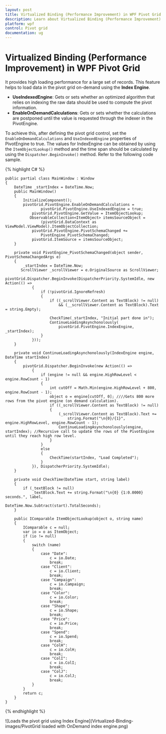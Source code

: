 ```yaml
---
layout: post
title: Virtualized Binding (Performance Improvement) in WPF Pivot Grid control | Syncfusion
description: Learn about Virtualized Binding (Performance Improvement) support in Syncfusion WPF Pivot Grid control and more.
platform: wpf
control: Pivot grid
documentation: ug
---
```


# Virtualized Binding (Performance Improvement) in WPF Pivot Grid

It provides high loading performance for a large set of records. This feature helps to load data in the pivot grid on-demand using the **Index Engine**.

* **UseIndexedEngine**: Gets or sets whether an optimized algorithm that relies on indexing the raw data should be used to compute the pivot information.
* **EnableOnDemandCalculations**: Gets or sets whether the calculations are postponed until the value is requested through the indexer in the PivotEngine.

To achieve this, after defining the pivot grid control, set the `EnableOnDemandCalculations` and `UseIndexedEngine` properties of PivotEngine to true. The values for IndexEngine can be obtained by using the `ItemObjectLookup()` method and the time span should be calculated by using the `Dispatcher.BeginInvoke()` method. Refer to the following code sample.

{% highlight C# %}

    public partial class MainWindow : Window
    {
        DateTime _startIndex = DateTime.Now;
        public MainWindow()
        {
            InitializeComponent();
            pivotGrid.PivotEngine.EnableOnDemandCalculations =
                    pivotGrid.PivotEngine.UseIndexedEngine = true;
                pivotGrid.PivotEngine.GetValue = ItemObjectLookup;
               ObservableCollection<ItemObject> itemsSourceObject =
                    (pivotGrid.DataContext as ViewModel.ViewModel).ItemObjectCollection;
                pivotGrid.PivotEngine.PivotSchemaChanged +=
                    PivotEngine_PivotSchemaChanged;
                pivotGrid.ItemSource = itemsSourceObject;
        }

        private void PivotEngine_PivotSchemaChanged(object sender, PivotSchemaChangedArgs e)
        {
            _startIndex = DateTime.Now;
           ScrollViewer _scrollViewer = e.OriginalSource as ScrollViewer;
            pivotGrid.Dispatcher.BeginInvoke(DispatcherPriority.SystemIdle, new Action(() =>
                {
                    if (!pivotGrid.IgnoreRefresh)
                    {
                        if ((_scrollViewer.Content as TextBlock) != null)
                            && (__scrollViewer.Content as TextBlock).Text = string.Empty);

                        CheckTime(_startIndex, "Initial part done in");
                        ContinueLoadingAsynchonolously(
                            pivotGrid.PivotEngine.IndexEngine, _startIndex);
                    }
                }));
        }

        private void ContinueLoadingAsynchonolously(IndexEngine engine, DateTime startIndex)
        {
            pivotGrid.Dispatcher.BeginInvoke(new Action(() =>
                {
                    if (engine != null && engine.HighRowLevel < engine.RowCount - 1)
                    {
                        int cutOff = Math.Min(engine.HighRowLevel + 800, engine.RowCount - 1);
                        object o = engine[cutOff, 0]; ////Gets 800 more rows from the pivot engine (on demand calculation).
                        if ((_scrollViewer.Content as TextBlock) != null)
                        {
                            (_scrollViewer.Content as TextBlock).Text +=
                                string.Format("\n{0}/{1}", engine.HighRowLevel, engine.RowCount - 1);
                            ContinueLoadingAsynchonolously(engine, startIndex); //Recursive call to update the rows of the PivotEngine until they reach high row level.
                        }
                    }
                    else
                    {
                        CheckTime(startIndex, "Load Completed");
                    }
                }), DispatcherPriority.SystemIdle);
        }

        private void CheckTime(DateTime start, string label)
        {
            if (_textBlock != null)
                _textBlock.Text += string.Format("\n{0} {1:0.0000} seconds.", label,
                                                 DateTime.Now.Subtract(start).TotalSeconds);
        }

        public IComparable ItemObjectLookup(object o, string name)
        {
            IComparable c = null;
            var io = o as ItemObject;
            if (io != null)
            {
                switch (name)
                {
                    case "Date":
                        c = io.Date;
                        break;
                    case "Client":
                        c = io.Client;
                        break;
                    case "Campaign":
                        c = io.Campaign;
                        break;
                    case "Color":
                        c = io.Color;
                        break;
                    case "Shape":
                        c = io.Shape;
                        break;
                    case "Price":
                        c = io.Price;
                        break;
                    case "Spend":
                        c = io.Spend;
                        break;
                    case "ColH":
                        c = io.ColH;
                        break;
                    case "ColI":
                        c = io.ColI;
                        break;
                    case "ColJ":
                        c = io.ColJ;
                        break;
                }
            }
            return c;
        }
    }

{% endhighlight %}

![Loads the pivot grid using Index Engine](Virtualized-Binding-images/PivotGrid loaded with OnDemand index engine.png)
